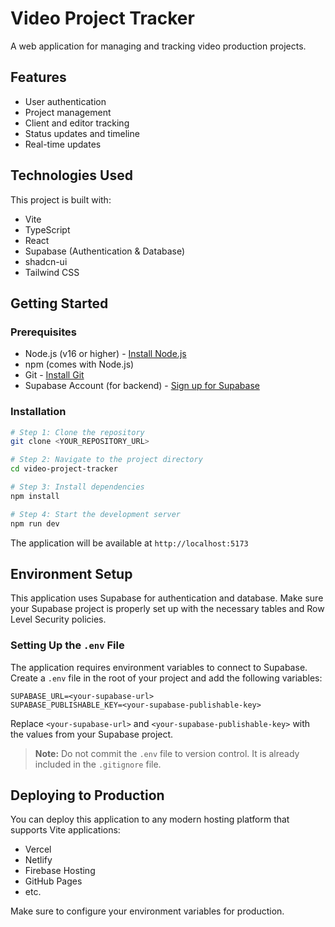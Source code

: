 # Video Project Tracker

A web application for managing and tracking video production projects.

## Features

- User authentication
- Project management
- Client and editor tracking
- Status updates and timeline
- Real-time updates

## Technologies Used

This project is built with:

- Vite
- TypeScript
- React
- Supabase (Authentication & Database)
- shadcn-ui
- Tailwind CSS

## Getting Started

### Prerequisites

- Node.js (v16 or higher) - [Install Node.js](https://nodejs.org/)
- npm (comes with Node.js)
- Git - [Install Git](https://git-scm.com/downloads)
- Supabase Account (for backend) - [Sign up for Supabase](https://supabase.com/)

### Installation

```sh
# Step 1: Clone the repository
git clone <YOUR_REPOSITORY_URL>

# Step 2: Navigate to the project directory
cd video-project-tracker

# Step 3: Install dependencies
npm install

# Step 4: Start the development server
npm run dev
```

The application will be available at `http://localhost:5173`

## Environment Setup

This application uses Supabase for authentication and database. Make sure your Supabase project is properly set up with the necessary tables and Row Level Security policies.

### Setting Up the `.env` File

The application requires environment variables to connect to Supabase. Create a `.env` file in the root of your project and add the following variables:

```env
SUPABASE_URL=<your-supabase-url>
SUPABASE_PUBLISHABLE_KEY=<your-supabase-publishable-key>
```

Replace `<your-supabase-url>` and `<your-supabase-publishable-key>` with the values from your Supabase project.

> **Note:** Do not commit the `.env` file to version control. It is already included in the `.gitignore` file.

## Deploying to Production

You can deploy this application to any modern hosting platform that supports Vite applications:

- Vercel
- Netlify
- Firebase Hosting
- GitHub Pages
- etc.

Make sure to configure your environment variables for production.